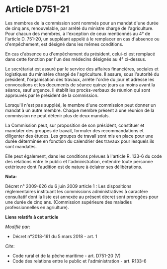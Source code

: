 # Article D751-21

Les membres de la commission sont nommés pour un mandat d'une durée de cinq ans, renouvelable, par arrêté du ministre chargé
de l'agriculture. Pour chacun des membres, à l'exception de ceux mentionnés au 4° de l'article D. 751-20, un suppléant appelé
à le remplacer en cas d'absence ou d'empêchement, est désigné dans les mêmes conditions. 

En cas d'absence ou d'empêchement du président, celui-ci est remplacé dans cette fonction par l'un des médecins désignés au
4° ci-dessus. 

Le secrétariat est assuré par le service des affaires financières, sociales et logistiques du ministère chargé de
l'agriculture. Il assure, sous l'autorité du président, l'organisation des travaux, arrête l'ordre du jour et adresse les
convocations et les documents de séance quinze jours au moins avant la séance, sauf urgence. Il établit les procès-verbaux de
réunion qui sont approuvés par le président de la commission. 

Lorsqu'il n'est pas suppléé, le membre d'une commission peut donner un mandat à un autre membre. Chaque membre présent à une
réunion de la commission ne peut détenir plus de deux mandats. 

La Commission peut, sur proposition de son président, constituer et mandater des groupes de travail, formuler des
recommandations et diligenter des études. Les groupes de travail sont mis en place pour une durée déterminée en fonction du
calendrier des travaux pour lesquels ils sont mandatés. 

Elle peut également, dans les conditions prévues à l'article R. 133-6 du code des relations entre le public et
l'administration, entendre toute personne extérieure dont l'audition est de nature à éclairer ses délibérations.

**Nota:**

Décret n° 2009-626 du 6 juin 2009 article 1 : Les dispositions réglementaires instituant les commissions administratives à
caractère consultatif dont la liste est annexée au présent décret sont prorogées pour une durée de cinq ans. (Commission
supérieure des maladies professionnelles en agriulture).

**Liens relatifs à cet article**

_Modifié par_:

  - Décret n°2018-161 du 5 mars 2018 - art. 1

_Cite_:

  - Code rural et de la pêche maritime - art. D751-20 (V)
  - Code des relations entre le public et l'administration - art. R133-6
